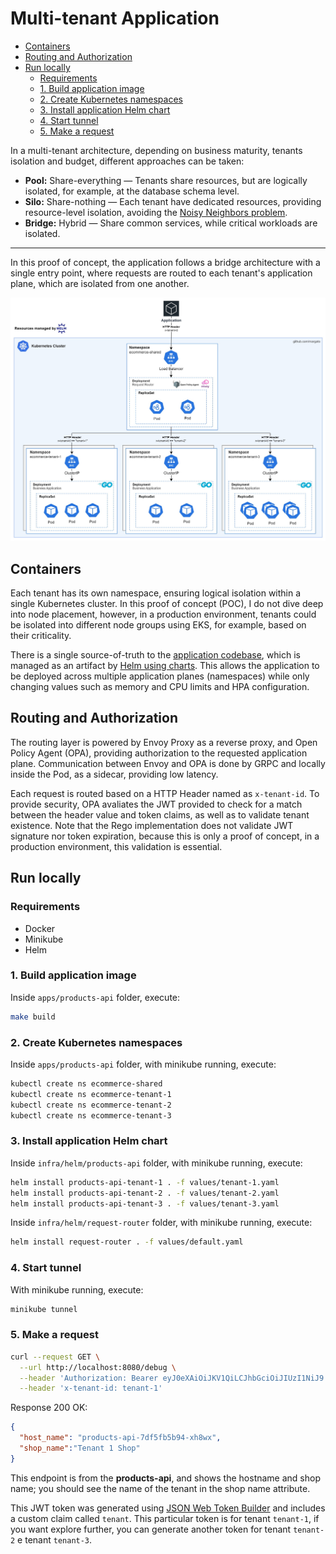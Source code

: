 # Multi-tenant Application

   - [Containers](#containers)
   - [Routing and Authorization](#routing-and-authorization)
   - [Run locally](#run-locally)
     - [Requirements](#requirements)
     - [1. Build application image](#1-build-application-image)
     - [2. Create Kubernetes namespaces](#2-create-kubernetes-namespaces)
     - [3. Install application Helm chart](#3-install-application-helm-chart)
     - [4. Start tunnel](#4-start-tunnel)
     - [5. Make a request](#5-make-a-request)



In a multi-tenant architecture, depending on business maturity, tenants isolation and budget, different approaches can be taken:
- **Pool:** Share-everything — Tenants share resources, but are logically isolated, for example, at the database schema level.
- **Silo:** Share-nothing — Each tenant have dedicated resources, providing resource-level isolation, avoiding the [Noisy Neighbors problem](https://en.wikipedia.org/wiki/Cloud_computing_issues#Performance_interference_and_noisy_neighbors).
- **Bridge:** Hybrid — Share common services, while critical workloads are isolated.

---

In this proof of concept, the application follows a bridge architecture with a single entry point, where requests are routed to each tenant's application plane, which are isolated from one another.

![Doc](./docs/Architecture.jpg)

## Containers
Each tenant has its own namespace, ensuring logical isolation within a single Kubernetes cluster. In this proof of concept (POC), I do not dive deep into node placement, however, in a production environment, tenants could be isolated into different node groups using EKS, for example, based on their criticality.

There is a single source-of-truth to the [application codebase](./apps/products-api/), which is managed as an artifact by [Helm using charts](./infra/helm). This allows the application to be deployed across multiple application planes (namespaces) while only changing values such as memory and CPU limits and HPA configuration.

## Routing and Authorization

The routing layer is powered by Envoy Proxy as a reverse proxy, and Open Policy Agent (OPA), providing authorization to the requested application plane. Communication between Envoy and OPA is done by GRPC and locally inside the Pod, as a sidecar, providing low latency.

Each request is routed based on a HTTP Header named as `x-tenant-id`. To provide security, OPA avaliates the JWT provided to check for a match between the header value and token claims, as well as to validate tenant existence. Note that the Rego implementation does not validate JWT signature nor token expiration, because this is only a proof of concept, in a production environment, this validation is essential.

## Run locally

### Requirements
- Docker
- Minikube
- Helm

### 1. Build application image
Inside `apps/products-api` folder, execute:
```bash
make build
```

### 2. Create Kubernetes namespaces
Inside `apps/products-api` folder, with minikube running, execute:
```bash
kubectl create ns ecommerce-shared
kubectl create ns ecommerce-tenant-1
kubectl create ns ecommerce-tenant-2
kubectl create ns ecommerce-tenant-3
```

### 3. Install application Helm chart
Inside `infra/helm/products-api` folder, with minikube running, execute:

```bash
helm install products-api-tenant-1 . -f values/tenant-1.yaml
helm install products-api-tenant-2 . -f values/tenant-2.yaml
helm install products-api-tenant-3 . -f values/tenant-3.yaml
```

Inside `infra/helm/request-router` folder, with minikube running, execute:
```bash
helm install request-router . -f values/default.yaml
```

### 4. Start tunnel
With minikube running, execute:

```bash
minikube tunnel
```

### 5. Make a request
```bash
curl --request GET \
  --url http://localhost:8080/debug \
  --header 'Authorization: Bearer eyJ0eXAiOiJKV1QiLCJhbGciOiJIUzI1NiJ9.eyJpc3MiOiJPbmxpbmUgSldUIEJ1aWxkZXIiLCJpYXQiOjE3Mjc3NTA1NTcsImV4cCI6MTcyNzc1MDc5OSwiYXVkIjoid3d3LmV4YW1wbGUuY29tIiwic3ViIjoib3N2YWxkb0BlbWFpbC5jb20iLCJlbWFpbCI6Im9zdmFsZG9AZXhhbXBsZS5jb20iLCJ0ZW5hbnQiOiJ0ZW5hbnQtMSJ9.-lBOl5jpRAnQ8YOVCYp2DygldDbWT8avMzL6m4sSkzI' \
  --header 'x-tenant-id: tenant-1'
```

Response 200 OK:
```json
{
  "host_name": "products-api-7df5fb5b94-xh8wx",
  "shop_name":"Tenant 1 Shop"
}
```

This endpoint is from the **products-api**, and shows the hostname and shop name; you should see the name of the tenant in the shop name attribute.

This JWT token was generated using [JSON Web Token Builder](http://jwtbuilder.jamiekurtz.com/) and includes a custom claim called `tenant`.
This particular token is for tenant `tenant-1`, if you want explore further, you can generate another token for tenant `tenant-2` e tenant `tenant-3`.
